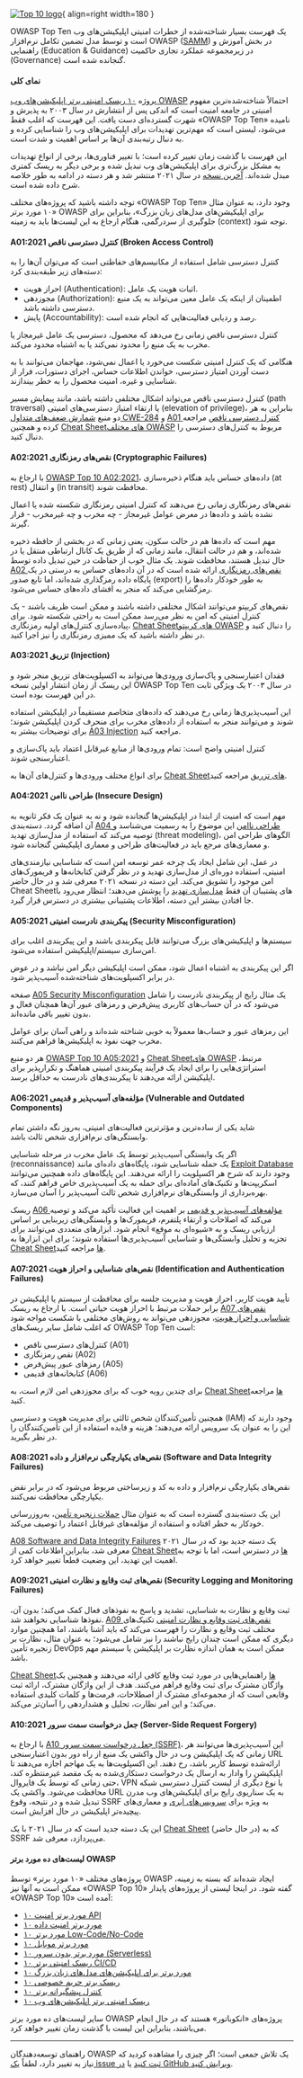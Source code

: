 [![Top 10 logo](../../assets/images/logos/top10.png "OWASP Top 10")](https://owasp.org/www-project-top-ten/){ align=right width=180 }

OWASP Top Ten یک فهرست بسیار شناخته‌شده از خطرات امنیتی اپلیکیشن‌های وب است و توسط مدل تضمین تکامل
نرم‌افزار OWASP ([SAMM][samm]) در بخش آموزش و راهنمایی (Education & Guidance) در زیرمجموعه عملکرد
تجاری حاکمیت (Governance) گنجانده شده است.

#### نمای کلی

پروژه [۱۰ ریسک امنیتی برتر اپلیکیشن‌های وب OWASP](https://owasp.org/www-project-top-ten/) احتمالاً
شناخته‌شده‌ترین مفهوم امنیتی در جامعه امنیت است که اندکی پس از انتشارش در سال ۲۰۰۳ به پذیرش و شهرت
گسترده‌ای دست یافت. این فهرست که اغلب فقط «OWASP Top Ten» نامیده می‌شود، لیستی است که مهم‌ترین تهدیدات
برای اپلیکیشن‌های وب را شناسایی کرده و به دنبال رتبه‌بندی آن‌ها بر اساس اهمیت و شدت است.

این فهرست با گذشت زمان تغییر کرده است؛ با تغییر فناوری‌ها، برخی از انواع تهدیدات به مشکل بزرگ‌تری برای
اپلیکیشن‌های وب تبدیل شده و برخی دیگر به ریسک کمتری مبدل شده‌اند. [آخرین نسخه](https://owasp.org/Top10/)
در سال ۲۰۲۱ منتشر شد و هر دسته در ادامه به طور خلاصه شرح داده شده است.

توجه داشته باشید که پروژه‌های مختلف «OWASP Top Ten» وجود دارد، به عنوان مثال «۱۰ مورد برتر OWASP برای
اپلیکیشن‌های مدل‌های زبان بزرگ»، بنابراین برای جلوگیری از سردرگمی، هنگام ارجاع به این لیست‌ها باید به
زمینه (context) توجه شود.

#### A01:2021 کنترل دسترسی ناقص (Broken Access Control)

کنترل دسترسی شامل استفاده از مکانیسم‌های حفاظتی است که می‌توان آن‌ها را به دسته‌های زیر طبقه‌بندی کرد:

- احراز هویت (Authentication): اثبات هویت یک عامل.
- مجوزدهی (Authorization): اطمینان از اینکه یک عامل معین می‌تواند به یک منبع دسترسی داشته باشد.
- پایش (Accountability): رصد و ردیابی فعالیت‌هایی که انجام شده است.

کنترل دسترسی ناقص زمانی رخ می‌دهد که محصول، دسترسی یک عامل غیرمجاز یا مخرب به یک منبع را محدود نمی‌کند
یا به اشتباه محدود می‌کند.

هنگامی که یک کنترل امنیتی شکست می‌خورد یا اعمال نمی‌شود، مهاجمان می‌توانند با به دست آوردن امتیاز دسترسی،
خواندن اطلاعات حساس، اجرای دستورات، فرار از شناسایی و غیره، امنیت محصول را به خطر بیندازند.

کنترل دسترسی ناقص می‌تواند اشکال مختلفی داشته باشد، مانند پیمایش مسیر (path traversal) یا ارتقاء امتیاز
دسترسی‌های امنیتی (elevation of privilege)، بنابراین به هر دو منبع
[شمارش ضعف‌های متداول CWE-284](https://cwe.mitre.org/data/definitions/284.html) و
[A01 کنترل دسترسی ناقص](https://owasp.org/Top10/A01_2021-Broken_Access_Control/) مراجعه کرده و همچنین
[Cheat Sheetهای مختلف OWASP](https://cheatsheetseries.owasp.org/IndexTopTen.html#a012021-broken-access-control)
مربوط به کنترل‌های دسترسی را دنبال کنید.

#### A02:2021 نقص‌های رمزنگاری (Cryptographic Failures)

با ارجاع به [OWASP Top 10 A02:2021](https://owasp.org/Top10/A02_2021-Cryptographic_Failures/)، داده‌های
حساس باید هنگام ذخیره‌سازی (at rest) و انتقال (in transit) محافظت شوند.

نقص‌های رمزنگاری زمانی رخ می‌دهند که کنترل امنیتی رمزنگاری شکسته شده یا اعمال نشده باشد و داده‌ها در
معرض عوامل غیرمجاز - چه مخرب و چه غیرمخرب - قرار گیرند.

مهم است که داده‌ها هم در حالت سکون، یعنی زمانی که در بخشی از حافظه ذخیره شده‌اند، و هم در حالت انتقال،
مانند زمانی که از طریق یک کانال ارتباطی منتقل یا در حال تبدیل هستند، محافظت شوند. یک مثال خوب از
حفاظت در حین تبدیل داده توسط
[A02 نقص‌های رمزنگاری](https://owasp.org/Top10/A02_2021-Cryptographic_Failures/) ارائه شده است که در
آن داده‌های حساس به درستی در یک پایگاه داده رمزگذاری شده‌اند، اما تابع صدور (export) به طور خودکار
داده‌ها را رمزگشایی می‌کند که منجر به افشای داده‌های حساس می‌شود.

نقص‌های کریپتو می‌توانند اشکال مختلفی داشته باشند و ممکن است ظریف باشند - یک کنترل امنیتی که امن به
نظر می‌رسد ممکن است به راحتی شکسته شود. برای پیاده‌سازی کنترل‌های اولیه رمزنگاری،
[Cheat Sheetهای کریپتو OWASP](https://cheatsheetseries.owasp.org/IndexTopTen.html#a022021-cryptographic-failures)
را دنبال کنید و در نظر داشته باشید که یک ممیزی رمزنگاری را نیز اجرا کنید.

#### A03:2021 تزریق (Injection)

فقدان اعتبارسنجی و پاک‌سازی ورودی‌ها می‌تواند به اکسپلویت‌های تزریق منجر شود و این ریسک از زمان انتشار
اولین نسخه OWASP Top Ten در سال ۲۰۰۳ یک ویژگی ثابت در این فهرست بوده است.

این آسیب‌پذیری‌ها زمانی رخ می‌دهند که داده‌های متخاصم مستقیماً در اپلیکیشن استفاده شوند و می‌توانند
منجر به استفاده از داده‌های مخرب برای منحرف کردن اپلیکیشن شوند؛ برای توضیحات بیشتر به
[A03 Injection](https://owasp.org/Top10/A03_2021-Injection/) مراجعه کنید.

کنترل امنیتی واضح است: تمام ورودی‌ها از منابع غیرقابل اعتماد باید پاک‌سازی و اعتبارسنجی شوند.

برای انواع مختلف ورودی‌ها و کنترل‌های آن‌ها به
[Cheat Sheetهای تزریق](https://cheatsheetseries.owasp.org/IndexTopTen.html#a032021-injection) مراجعه کنید.

#### A04:2021 طراحی ناامن (Insecure Design)

مهم است که امنیت از ابتدا در اپلیکیشن‌ها گنجانده شود و نه به عنوان یک فکر ثانویه به آن اضافه گردد.
دسته‌بندی [A04 طراحی ناامن](https://owasp.org/Top10/A04_2021-Insecure_Design/) این موضوع را به رسمیت
می‌شناسد و توصیه می‌کند که استفاده از مدل‌سازی تهدید (threat modeling)، الگوهای طراحی امن و معماری‌های
مرجع باید در فعالیت‌های طراحی و معماری اپلیکیشن گنجانده شود.

در عمل، این شامل ایجاد یک چرخه عمر توسعه امن است که شناسایی نیازمندی‌های امنیتی، استفاده دوره‌ای از
مدل‌سازی تهدید و در نظر گرفتن کتابخانه‌ها و فریمورک‌های امن موجود را تشویق می‌کند. این دسته در نسخه
۲۰۲۱ معرفی شد و در حال حاضر Cheat Sheetهای پشتیبان آن فقط
[مدل‌سازی تهدید](https://cheatsheetseries.owasp.org/cheatsheets/Threat_Modeling_Cheat_Sheet.html)
را پوشش می‌دهند؛ انتظار می‌رود با جا افتادن بیشتر این دسته، اطلاعات پشتیبانی بیشتری در دسترس قرار گیرد.

#### A05:2021 پیکربندی نادرست امنیتی (Security Misconfiguration)

سیستم‌ها و اپلیکیشن‌های بزرگ می‌توانند قابل پیکربندی باشند و این پیکربندی اغلب برای امن‌سازی
سیستم/اپلیکیشن استفاده می‌شود.

اگر این پیکربندی به اشتباه اعمال شود، ممکن است اپلیکیشن دیگر امن نباشد و در عوض در برابر اکسپلویت‌های
شناخته‌شده آسیب‌پذیر شود.

صفحه [A05 Security Misconfiguration](https://owasp.org/Top10/A05_2021-Security_Misconfiguration/)
یک مثال رایج از پیکربندی نادرست را شامل می‌شود که در آن حساب‌های کاربری پیش‌فرض و رمزهای عبور آن‌ها
همچنان فعال و بدون تغییر باقی مانده‌اند.

این رمزهای عبور و حساب‌ها معمولاً به خوبی شناخته شده‌اند و راهی آسان برای عوامل مخرب جهت نفوذ به
اپلیکیشن‌ها فراهم می‌کنند.

هر دو منبع [OWASP Top 10 A05:2021](https://owasp.org/Top10/A05_2021-Security_Misconfiguration/) و
[Cheat Sheetهای OWASP](https://cheatsheetseries.owasp.org/IndexTopTen.html#a052021-security-misconfiguration)
مرتبط، استراتژی‌هایی را برای ایجاد یک فرآیند پیکربندی امنیتی هماهنگ و تکرارپذیر برای اپلیکیشن ارائه
می‌دهند تا پیکربندی‌های نادرست به حداقل برسد.

#### A06:2021 مؤلفه‌های آسیب‌پذیر و قدیمی (Vulnerable and Outdated Components)

شاید یکی از ساده‌ترین و مؤثرترین فعالیت‌های امنیتی، به‌روز نگه داشتن تمام وابستگی‌های نرم‌افزاری
شخص ثالث باشد.

اگر یک وابستگی آسیب‌پذیر توسط یک عامل مخرب در مرحله شناسایی (reconnaissance) یک حمله شناسایی شود،
پایگاه‌های داده‌ای مانند [Exploit Database](https://www.exploit-db.com/) وجود دارند که شرح هر اکسپلویت
را ارائه می‌دهند. این پایگاه‌های داده همچنین می‌توانند اسکریپت‌ها و تکنیک‌های آماده‌ای برای حمله به
یک آسیب‌پذیری خاص فراهم کنند، که بهره‌برداری از وابستگی‌های نرم‌افزاری شخص ثالث آسیب‌پذیر را آسان می‌سازد.

ریسک [A06 مؤلفه‌های آسیب‌پذیر و قدیمی](https://owasp.org/Top10/A06_2021-Vulnerable_and_Outdated_Components/)
بر اهمیت این فعالیت تأکید می‌کند و توصیه می‌کند که اصلاحات و ارتقاء پلتفرم، فریمورک‌ها و وابستگی‌های
زیربنایی بر اساس ارزیابی ریسک و به «شیوه‌ای به موقع» انجام شود. ابزارهای متعددی می‌توانند برای تجزیه
و تحلیل وابستگی‌ها و شناسایی آسیب‌پذیری‌ها استفاده شوند؛ برای این ابزارها به
[Cheat Sheetها](https://cheatsheetseries.owasp.org/IndexTopTen.html#a062021-vulnerable-and-outdated-components)
مراجعه کنید.

#### A07:2021 نقص‌های شناسایی و احراز هویت (Identification and Authentication Failures)

تأیید هویت کاربر، احراز هویت و مدیریت جلسه برای محافظت از سیستم یا اپلیکیشن در برابر حملات مرتبط با
احراز هویت حیاتی است. با ارجاع به ریسک
[A07 نقص‌های شناسایی و احراز هویت](https://owasp.org/Top10/A07_2021-Identification_and_Authentication_Failures/)،
مجوزدهی می‌تواند به روش‌های مختلفی با شکست مواجه شود که اغلب شامل سایر ریسک‌های OWASP Top Ten است:

- کنترل‌های دسترسی ناقص (A01)
- نقص رمزنگاری (A02)
- رمزهای عبور پیش‌فرض (A05)
- کتابخانه‌های قدیمی (A06)

برای چندین رویه خوب که برای مجوزدهی امن لازم است، به
[Cheat Sheetها](https://cheatsheetseries.owasp.org/IndexTopTen.html#a072021-identification-and-authentication-failures)
مراجعه کنید.

همچنین تأمین‌کنندگان شخص ثالثی برای مدیریت هویت و دسترسی (IAM) وجود دارند که این را به عنوان یک
سرویس ارائه می‌دهند؛ هزینه و فایده استفاده از این تأمین‌کنندگان را در نظر بگیرید.

#### A08:2021 نقص‌های یکپارچگی نرم‌افزار و داده (Software and Data Integrity Failures)

نقص‌های یکپارچگی نرم‌افزار و داده به کد و زیرساختی مربوط می‌شود که در برابر نقض یکپارچگی محافظت نمی‌کنند.

این یک دسته‌بندی گسترده است که به عنوان مثال
[حملات زنجیره تأمین](https://cheatsheetseries.owasp.org/cheatsheets/Software_Supply_Chain_Security_Cheat_Sheet.html)،
به‌روزرسانی خودکار به خطر افتاده و استفاده از مؤلفه‌های غیرقابل اعتماد را توصیف می‌کند.

[A08 Software and Data Integrity Failures](https://owasp.org/Top10/A08_2021-Software_and_Data_Integrity_Failures/)
یک دسته جدید بود که در سال ۲۰۲۱ معرفی شد، بنابراین اطلاعات کمی از
[Cheat Sheetها](https://cheatsheetseries.owasp.org/IndexTopTen.html#a082021-software-and-data-integrity-failures)
در دسترس است، اما با توجه به اهمیت این تهدید، این وضعیت قطعاً تغییر خواهد کرد.

#### A09:2021 نقص‌های ثبت وقایع و نظارت امنیتی (Security Logging and Monitoring Failures)

ثبت وقایع و نظارت به شناسایی، تشدید و پاسخ به نفوذهای فعال کمک می‌کند؛ بدون آن، نفوذها شناسایی نخواهند شد.
[A09 نقص‌های ثبت وقایع و نظارت امنیتی](https://owasp.org/Top10/A09_2021-Security_Logging_and_Monitoring_Failures/)
تکنیک‌های مختلف ثبت وقایع و نظارت را فهرست می‌کند که باید آشنا باشند، اما همچنین موارد دیگری که ممکن
است چندان رایج نباشند را نیز شامل می‌شود؛ به عنوان مثال، نظارت بر زنجیره تأمین DevOps ممکن است به همان
اندازه نظارت بر اپلیکیشن یا سیستم مهم باشد.

[Cheat Sheetها](https://cheatsheetseries.owasp.org/IndexTopTen.html#a092021-security-logging-and-monitoring-failures)
راهنمایی‌هایی در مورد ثبت وقایع کافی ارائه می‌دهند و همچنین یک واژگان مشترک برای ثبت وقایع فراهم می‌کنند.
هدف از این واژگان مشترک، ارائه ثبت وقایعی است که از مجموعه‌ای مشترک از اصطلاحات، فرمت‌ها و کلمات کلیدی
استفاده می‌کند؛ و این امر نظارت، تحلیل و هشداردهی را آسان‌تر می‌کند.

#### A10:2021 جعل درخواست سمت سرور (Server-Side Request Forgery)

با ارجاع به [A10 جعل درخواست سمت سرور (SSRF)](https://owasp.org/Top10/A10_2021-Server-Side_Request_Forgery_%28SSRF%29/)،
این آسیب‌پذیری‌ها می‌توانند هر زمانی که یک اپلیکیشن وب در حال واکشی یک منبع از راه دور بدون اعتبارسنجی
URL ارائه‌شده توسط کاربر باشد، رخ دهند. این اکسپلویت‌ها به یک مهاجم اجازه می‌دهند تا اپلیکیشن را وادار
به ارسال یک درخواست دستکاری‌شده به یک مقصد غیرمنتظره کند، حتی زمانی که توسط یک فایروال، VPN یا نوع دیگری
از لیست کنترل دسترسی شبکه محافظت می‌شود. واکشی یک URL به یک سناریوی رایج برای اپلیکیشن‌های وب مدرن تبدیل
شده و در نتیجه، وقوع SSRF به ویژه برای
[سرویس‌های ابری](https://cheatsheetseries.owasp.org/cheatsheets/Secure_Cloud_Architecture_Cheat_Sheet.html)
و معماری‌های پیچیده‌تر اپلیکیشن در حال افزایش است.

این یک دسته جدید است که در سال ۲۰۲۱ با یک
[Cheat Sheet](https://cheatsheetseries.owasp.org/IndexTopTen.html#a102021-server-side-request-forgery-ssrf)
(در حال حاضر) که به SSRF می‌پردازد، معرفی شد.

#### لیست‌های ده مورد برتر OWASP

پروژه‌های مختلف «۱۰ مورد برتر» توسط OWASP ایجاد شده‌اند که بسته به زمینه، ممکن است به آنها نیز «OWASP Top 10»
گفته شود. در اینجا لیستی از پروژه‌های پایدار «OWASP Top 10» آمده است:

- [۱۰ مورد برتر امنیت API](https://owasp.org/API-Security/)
- [۱۰ مورد برتر امنیت داده](https://owasp.org/www-project-data-security-top-10/)
- [۱۰ مورد برتر Low-Code/No-Code](https://owasp.org/www-project-top-10-low-code-no-code-security-risks/)
- [۱۰ مورد برتر موبایل](https://owasp.org/www-project-mobile-top-10/)
- [۱۰ مورد برتر بدون سرور (Serverless)](https://owasp.org/www-project-serverless-top-10/)
- [۱۰ ریسک امنیتی برتر CI/CD](https://owasp.org/www-project-top-10-ci-cd-security-risks/)
- [۱۰ مورد برتر برای اپلیکیشن‌های مدل‌های زبان بزرگ](https://owasp.org/www-project-top-10-for-large-language-model-applications/)
- [۱۰ ریسک برتر حریم خصوصی](https://owasp.org/www-project-top-10-privacy-risks/)
- [۱۰ کنترل پیشگیرانه برتر](https://owasp.org/www-project-proactive-controls/)
- [۱۰ ریسک امنیتی برتر اپلیکیشن‌های وب](https://owasp.org/Top10/)

سایر لیست‌های ده مورد برتر OWASP پروژه‌های «انکوباتور» هستند که در حال انجام می‌باشند، بنابراین این
لیست با گذشت زمان تغییر خواهد کرد.

---

راهنمای توسعه‌دهندگان OWASP یک تلاش جمعی است؛ اگر چیزی را مشاهده کردید که نیاز به تغییر دارد، لطفاً
[یک issue ثبت کنید](https://github.com/OWASP/DevGuide/issues/new?labels=enhancement&template=request.md&title=Update:%2002-foundations/05-top-ten)
یا [در GitHub ویرایش کنید](https://github.com/OWASP/DevGuide/blob/main/docs/en/02-foundations/05-top-ten.md).

[samm]: https://owaspsamm.org/about/
